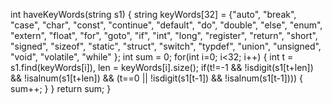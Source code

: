 int haveKeyWords(string s1)
{
    string keyWords[32] = {"auto", "break", "case", "char", "const", "continue", "default", "do",
                           "double", "else", "enum", "extern", "float", "for", "goto", "if",
                           "int", "long", "register", "return", "short", "signed", "sizeof", "static",
                           "struct", "switch", "typdef", "union", "unsigned", "void", "volatile", "while"
                          };
    int sum = 0;
    for(int i=0; i<32; i++)
    {
        int t = s1.find(keyWords[i]), len = keyWords[i].size();
        if(t!=-1 && !isdigit(s1[t+len]) && !isalnum(s1[t+len]) && (t==0 || !isdigit(s1[t-1]) && !isalnum(s1[t-1])))
        {
            sum++;
        }
    }
    return sum;
}
